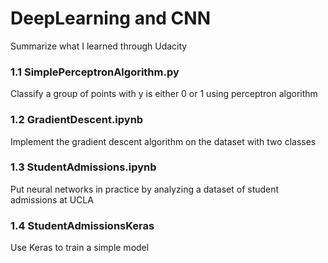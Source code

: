 # DeepLearning and CNN
Summarize what I learned through Udacity

### 1.1 SimplePerceptronAlgorithm.py
Classify a group of points with y is either 0 or 1 using perceptron algorithm

### 1.2 GradientDescent.ipynb
Implement the gradient descent algorithm on the dataset with two classes

### 1.3 StudentAdmissions.ipynb
Put neural networks in practice by analyzing a dataset of student admissions at UCLA

### 1.4 StudentAdmissionsKeras
Use Keras to train a simple model
